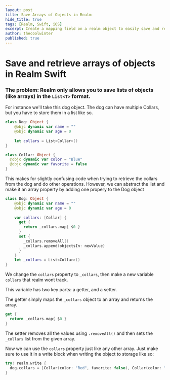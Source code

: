 ```yaml
---
layout: post
title: Save Arrays of Objects in Realm
hide_title: true
tags: [Realm, Swift, iOS]
excerpt: Create a mapping field on a realm object to easily save and retrieve arrays of anything from a realm object.
author: thecoolwinter
published: true
---
```


# Save and retrieve arrays of objects in Realm Swift

### The problem: Realm only allows you to save lists of objects (like arrays) in the `List<T>` format.

For instance we'll take this dog object. The dog can have multiple Collars, but you have to store them in a list like so.

```swift
class Dog: Object {
    @objc dynamic var name = ""
    @objc dynamic var age = 0
  
  	let collars = List<Collar>()
}

class Collar: Object {
  @objc dynamic var color = "Blue"
  @objc dynamic var favorite = false
}
```

This makes for slightly confusing code when trying to retrieve the collars from the dog and do other operations. However, we can abstract the list and make it an array property by adding one propery to the Dog object

```swift
class Dog: Object {
    @objc dynamic var name = ""
    @objc dynamic var age = 0
  
  	var collars: [Collar] {
      get {
        return _collars.map{ $0 }
      }
      set {
        _collars.removeAll()
        _collars.append(objectsIn: newValue)
      }
    }
  	let _collars = List<Collar>()
}
```

We change the `collars` property to `_collars`, then make a new variable `collars` that realm wont track. 

This variable has two key parts: a getter, and a setter.

The getter simply maps the `_collars` object to an array and returns the array.

```swift
get {
  return _collars.map{ $0 }
}
```

The setter removes all the values using `.removeAll()` and then sets the `_collars` list from the given array.

Now we can use the `collars` property just like any other array. Just make sure to use it in a write block when writing the object to storage like so:

```swift
try! realm.write {
  dog.collars = [Collar(color: "Red", favorite: false), Collar(color: "Blue", favorite: true)]
}
```

